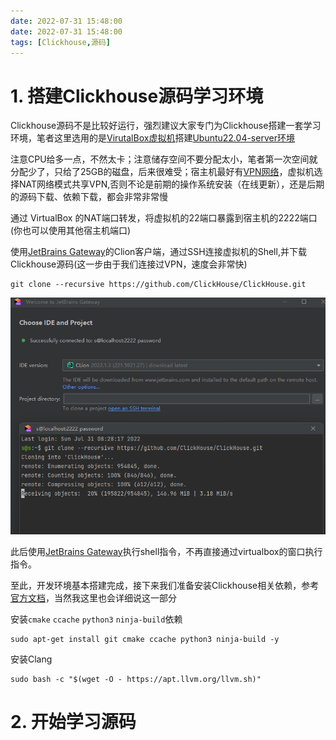 ```yaml
---
date: 2022-07-31 15:48:00
date: 2022-07-31 15:48:00
tags: [Clickhouse,源码]
---
```


# 1. 搭建Clickhouse源码学习环境
Clickhouse源码不是比较好运行，强烈建议大家专门为Clickhouse搭建一套学习环境，笔者这里选用的是[VirutalBox虚拟机](https://www.virtualbox.org/)搭建[Ubuntu22.04-server环境](https://ubuntu.com/download/server)

注意CPU给多一点，不然太卡；注意储存空间不要分配太小，笔者第一次空间就分配少了，只给了25GB的磁盘，后来很难受；宿主机最好有[VPN网络](https://fightinggg.github.io/RFJ220.html)，虚拟机选择NAT网络模式共享VPN,否则不论是前期的操作系统安装（在线更新），还是后期的源码下载、依赖下载，都会非常非常慢

通过 VirtualBox 的NAT端口转发，将虚拟机的22端口暴露到宿主机的2222端口(你也可以使用其他宿主机端口)

使用[JetBrains Gateway](https://www.jetbrains.com/remote-development/gateway/)的Clion客户端，通过SSH连接虚拟机的Shell,并下载Clickhouse源码(这一步由于我们连接过VPN，速度会非常快)
```
git clone --recursive https://github.com/ClickHouse/ClickHouse.git
```
![](JB-Gateway下载Clickhouse源码.png)

此后使用[JetBrains Gateway](https://www.jetbrains.com/remote-development/gateway/)执行shell指令，不再直接通过virtualbox的窗口执行指令。


至此，开发环境基本搭建完成，接下来我们准备安装Clickhouse相关依赖，参考[官方文档](https://clickhouse.com/docs/en/development/build)，当然我这里也会详细说这一部分

安装`cmake` `ccache` `python3` `ninja-build`依赖
```
sudo apt-get install git cmake ccache python3 ninja-build -y
```
安装Clang
```
sudo bash -c "$(wget -O - https://apt.llvm.org/llvm.sh)"
```


















# 2. 开始学习源码





